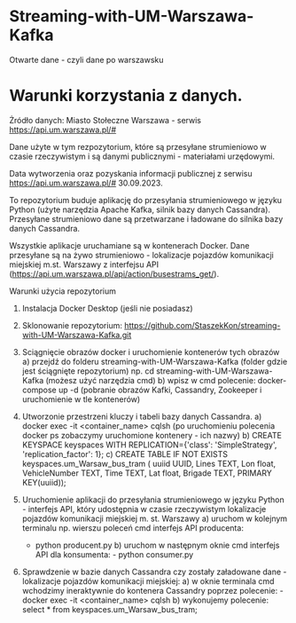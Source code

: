 # Streaming-with-UM-Warszawa-Kafka
Otwarte dane - czyli dane po warszawsku
# Warunki korzystania z danych.
Żródło danych: Miasto Stołeczne Warszawa - serwis https://api.um.warszawa.pl/#

Dane użyte w tym rezpozytorium, które są przesyłane strumieniowo w czasie rzeczywistym i są danymi publicznymi - materiałami urzędowymi.

Data wytworzenia oraz pozyskania informacji publicznej z serwisu https://api.um.warszawa.pl/# 30.09.2023.

To repozytorium buduje aplikację do przesyłania strumieniowego w języku Python (użyte narzędzia Apache Kafka, silnik bazy danych Cassandra).
Przesyłane strumieniowo dane są przetwarzane i ładowane  do  silnika bazy danych Cassandra. 

Wszystkie aplikacje uruchamiane są w kontenerach Docker. Dane przesyłane są na  żywo strumieniowo - lokalizacje	pojazdów	komunikacji	miejskiej m.st. Warszawy  z interfejsu API (https://api.um.warszawa.pl/api/action/busestrams_get/).

Warunki użycia repozytorium

1) Instalacja Docker Desktop (jeśli nie posiadasz)
2) Sklonowanie repozytorium:
    https://github.com/StaszekKon/streaming-with-UM-Warszawa-Kafka.git

3) Sciągnięcie obrazów docker i uruchomienie kontenerów tych obrazów
   a) przejdź  do folderu streaming-with-UM-Warszawa-Kafka (folder gdzie jest ściągnięte repozytorium)
   np. cd streaming-with-UM-Warszawa-Kafka (możesz użyć narzędzia cmd)
   b) wpisz w cmd polecenie: docker-compose up -d (pobranie obrazów Kafki, Cassandry, Zookeeper i uruchomienie w tle kontenerów)
4)  Utworzonie przestrzeni kluczy i tabeli bazy danych Cassandra.
   a) docker exec -it <container_name> cqlsh (po uruchomieniu polecenia docker ps zobaczymy uruchomione kontenery - ich nazwy)
   b) CREATE KEYSPACE keyspaces WITH REPLICATION={'class': 'SimpleStrategy', 'replication_factor': 1};
   c)   CREATE TABLE IF NOT EXISTS keyspaces.um_Warsaw_bus_tram (
        uuiid UUID,
        Lines TEXT,
        Lon float,
        VehicleNumber TEXT,
        Time TEXT,
        Lat float, 
        Brigade TEXT, 
        PRIMARY KEY(uuiid)); 
5)  Uruchomienie aplikacji do przesyłania strumieniowego w języku Python - interfejs API, który udostępnia w czasie rzeczywistym lokalizacje pojazdów komunikacji miejskiej m. st. Warszawy
   a) uruchom w kolejnym terminalu np. wierszu poleceń cmd interfejs API producenta:
       - python producent.py
    b) uruchom w następnym oknie cmd interfejs API dla konsumenta:
        - python consumer.py
6) Sprawdzenie w bazie danych Cassandra czy zostały załadowane dane - lokalizacje pojazdów komunikacji miejskiej:
   a) w oknie terminala cmd wchodzimy ineraktywnie do  kontenera Cassandry poprzez polecenie:
       -docker exec -it <container_name> cqlsh
   b) wykonujemy polecenie: select * from keyspaces.um_Warsaw_bus_tram;
      
